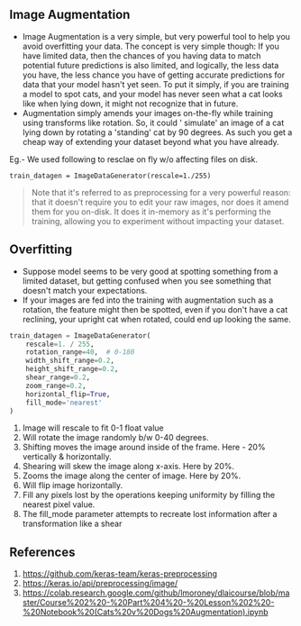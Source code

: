 ## Image Augmentation

- Image Augmentation is a very simple, but very powerful tool to help you avoid overfitting your data. The concept is
  very simple though: If you have limited data, then the chances of you having data to match potential future
  predictions is also limited, and logically, the less data you have, the less chance you have of getting accurate
  predictions for data that your model hasn't yet seen. To put it simply, if you are training a model to spot cats, and
  your model has never seen what a cat looks like when lying down, it might not recognize that in future.
- Augmentation simply amends your images on-the-fly while training using transforms like rotation. So, it could '
  simulate' an image of a cat lying down by rotating a 'standing' cat by 90 degrees. As such you get a cheap way of
  extending your dataset beyond what you have already.

Eg.- We used following to resclae on fly w/o affecting files on disk.

`train_datagen = ImageDataGenerator(rescale=1./255)`

> Note that it's referred to as preprocessing for a very powerful reason: that it doesn't require you to edit your raw images, nor does it amend them for you on-disk. It does it in-memory as it's performing the training, allowing you to experiment without impacting your dataset.

## Overfitting

- Suppose model seems to be very good at spotting something from a limited dataset, but getting confused when you see
  something that doesn't match your expectations.
- If your images are fed into the training with augmentation such as a rotation, the feature might then be spotted, even
  if you don't have a cat reclining, your upright cat when rotated, could end up looking the same.

```python
train_datagen = ImageDataGenerator(
    rescale=1. / 255,
    rotation_range=40,  # 0-180
    width_shift_range=0.2,
    height_shift_range=0.2,
    shear_range=0.2,
    zoom_range=0.2,
    horizontal_flip=True,
    fill_mode='nearest'
)
```

1. Image will rescale to fit 0-1 float value
2. Will rotate the image randomly b/w 0-40 degrees.
3. Shifting moves the image around inside of the frame. Here - 20% vertically & horizontally.
4. Shearing will skew the image along x-axis. Here by 20%.
5. Zooms the image along the center of image. Here by 20%.
6. Will flip image horizontally.
7. Fill any pixels lost by the operations keeping uniformity by filling the nearest pixel value.
8. The fill_mode parameter attempts to recreate lost information after a transformation like a shear

## References

1. https://github.com/keras-team/keras-preprocessing
2. https://keras.io/api/preprocessing/image/
3. https://colab.research.google.com/github/lmoroney/dlaicourse/blob/master/Course%202%20-%20Part%204%20-%20Lesson%202%20-%20Notebook%20(Cats%20v%20Dogs%20Augmentation).ipynb